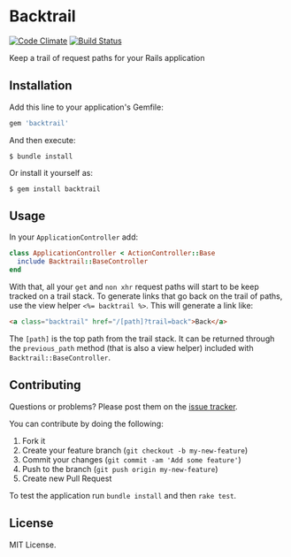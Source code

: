 # Backtrail
[![Code Climate](https://codeclimate.com/github/dferrazm/backtrail/badges/gpa.svg)](https://codeclimate.com/github/dferrazm/backtrail)
[![Build Status](https://travis-ci.org/dferrazm/backtrail.svg?branch=master)](https://travis-ci.org/dferrazm/backtrail)

Keep a trail of request paths for your Rails application

## Installation

Add this line to your application's Gemfile:

```ruby
gem 'backtrail'
```

And then execute:

```
$ bundle install
```

Or install it yourself as:

```
$ gem install backtrail
```

## Usage

In your `ApplicationController` add:

```ruby
class ApplicationController < ActionController::Base
  include Backtrail::BaseController
end
```

With that, all your `get` and `non xhr` request paths will start to be keep tracked on a trail stack. To generate links that go back on the trail of paths, use the view helper `<%= backtrail %>`. This will generate a link like:

```html
<a class="backtrail" href="/[path]?trail=back">Back</a>
```

The `[path]` is the top path from the trail stack. It can be returned through the `previous_path` method (that is also a view helper) included with `Backtrail::BaseController`.

## Contributing

Questions or problems? Please post them on the [issue tracker](https://github.com/dferrazm/backtrail/issues).

You can contribute by doing the following:

1. Fork it
2. Create your feature branch (`git checkout -b my-new-feature`)
3. Commit your changes (`git commit -am 'Add some feature'`)
4. Push to the branch (`git push origin my-new-feature`)
5. Create new Pull Request

To test the application run `bundle install` and then `rake test`.

## License

MIT License.
